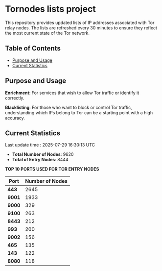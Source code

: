 # Tornodes lists project

This repository provides updated lists of IP addresses associated with Tor relay nodes. The lists are refreshed every 30 minutes to ensure they reflect the most current state of the Tor network.

## Table of Contents

- [Purpose and Usage](#purpose-and-usage)
- [Current Statistics](#current-statistics)


## Purpose and Usage

**Enrichment**: For services that wish to allow Tor traffic or identify it correctly.

**Blacklisting**: For those who want to block or control Tor traffic, understanding which IPs belong to Tor can be a starting point with a high accuracy.

## Current Statistics

Last update time : 2025-07-29 16:30:13 UTC

- **Total Number of Nodes**: 9620
- **Total of Entry Nodes**: 8444

**TOP 10 PORTS USED FOR TOR ENTRY NODES**

| **Port** | **Number of Nodes** |
|------|-----------------|
| **443**   | 2645  |
| **9001**   | 1933  |
| **9000**   | 329  |
| **9100**   | 263  |
| **8443**   | 212  |
| **993**   | 200  |
| **9002**   | 156  |
| **465**   | 135  |
| **143**   | 122  |
| **8080**   | 118  |

